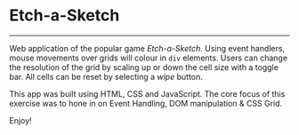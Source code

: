 # Etch-a-Sketch
---
Web application of the popular game *Etch-a-Sketch*. Using event handlers, mouse movements over grids will colour in `div` elements. Users can change the resolution of the grid by scaling up or down the cell size with a toggle bar. All cells can be reset by selecting a *wipe* button. 

This app was built using HTML, CSS and JavaScript. The core focus of this exercise was to hone in on Event Handling, DOM manipulation & CSS Grid.

Enjoy!